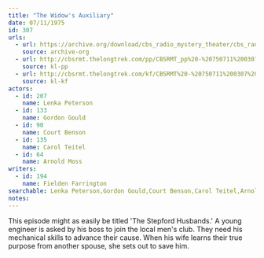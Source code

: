 ```yaml
---
title: "The Widow's Auxiliary"
date: 07/11/1975
id: 307
urls: 
  - url: https://archive.org/download/cbs_radio_mystery_theater/cbs_radio_mystery_theater-0301-0350.zip/cbs_radio_mystery_theater-0301-0350%2Fcbsrmt_0307_the_widows_auxiliary_poor.mp3
    source: archive-org
  - url: http://cbsrmt.thelongtrek.com/pp/CBSRMT_pp%20-%20750711%200307%20The%20Widow%27s%20Auxiliary.mp3
    source: kl-pp
  - url: http://cbsrmt.thelongtrek.com/kf/CBSRMT%20-%20750711%200307%20The%20Widow%27s%20Auxiliary_kf.mp3
    source: kl-kf
actors:  
  - id: 207
    name: Lenka Peterson  
  - id: 133
    name: Gordon Gould  
  - id: 90
    name: Court Benson  
  - id: 135
    name: Carol Teitel  
  - id: 64
    name: Arnold Moss
writers:  
  - id: 194
    name: Fielden Farrington
searchable: Lenka Peterson,Gordon Gould,Court Benson,Carol Teitel,Arnold Moss Fielden Farrington
notes:  
---
```

This episode might as easily be titled 'The Stepford Husbands.' A young engineer is asked by his boss to join the local men's club. They need his mechanical skills to advance their cause. When his wife learns their true purpose from another spouse, she sets out to save him.